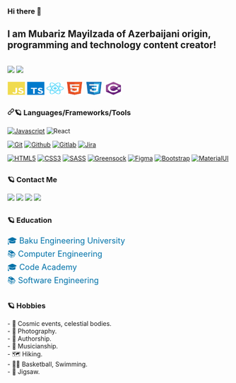  <h3>Hi there 👋</h3>
<h2>
  I am Mubariz Mayilzada of Azerbaijani origin, programming and technology content creator!</h2><br>
<div>
<img height="180em" src="https://github-readme-stats.vercel.app/api?username=mubarizmayilzada&show_icons=true&theme=tokyonight&include_all_commits=true&count_private=true"/>
<img height="180em" src="https://github-readme-stats.vercel.app/api/top-langs/?username=mubarizmayilzada&layout=compact&langs_count=16&theme=tokyonight"/>
</div> 

<div style="display:inline_block"><br>
  <img align="center" alt="Marz-Js" height="30" width="40" src="https://raw.githubusercontent.com/devicons/devicon/master/icons/javascript/javascript-plain.svg">
  
  <img align="center" alt="Marz-Js" height="30" width="40" src="https://raw.githubusercontent.com/devicons/devicon/master/icons/typescript/typescript-plain.svg">
  
  <img align="center" alt="Marz-Js" height="30" width="40" src="https://raw.githubusercontent.com/devicons/devicon/master/icons/react/react-original.svg">
  
  <img align="center" alt="Marz-Js" height="30" width="40" src="https://raw.githubusercontent.com/devicons/devicon/master/icons/html5/html5-original.svg">
 
  <img align="center" alt="Marz-Js" height="30" width="40" src="https://raw.githubusercontent.com/devicons/devicon/master/icons/css3/css3-original.svg">
   
  <img align="center" alt="Marz-Js" height="30" width="40" src="https://raw.githubusercontent.com/devicons/devicon/master/icons/csharp/csharp-original.svg">
</div>
<h2 dir="auto"></h2>
<h3 dir="auto"><a id="user-content-languagesframeworkstools" class="anchor" aria-hidden="true" href="#languagesframeworkstools"><svg class="octicon octicon-link" viewBox="0 0 16 16" version="1.1" width="16" height="16" aria-hidden="true"><path fill-rule="evenodd" d="M7.775 3.275a.75.75 0 001.06 1.06l1.25-1.25a2 2 0 112.83 2.83l-2.5 2.5a2 2 0 01-2.83 0 .75.75 0 00-1.06 1.06 3.5 3.5 0 004.95 0l2.5-2.5a3.5 3.5 0 00-4.95-4.95l-1.25 1.25zm-4.69 9.64a2 2 0 010-2.83l2.5-2.5a2 2 0 012.83 0 .75.75 0 001.06-1.06 3.5 3.5 0 00-4.95 0l-2.5 2.5a3.5 3.5 0 004.95 4.95l1.25-1.25a.75.75 0 00-1.06-1.06l-1.25 1.25a2 2 0 01-2.83 0z"></path></svg></a>🪐 Languages/Frameworks/Tools</h3>
        <p dir="auto"><a href="https://github.com/mubarizmayilzada"><img src="https://camo.githubusercontent.com/883939e1a343d0dd19e2a23497500ec81d0335544cba7b0fc9beb6ca8028a472/68747470733a2f2f696d672e736869656c64732e696f2f62616467652f2d4a6176617363726970742d626c61636b3f7374796c653d666f722d7468652d6261646765266c6f676f3d6a617661736372697074266c696e6b3d68747470733a2f2f6769746875622e636f6d2f6e617369726d6f766c616d6f76" alt="Javascript" data-canonical-src="https://img.shields.io/badge/-Javascript-black?style=for-the-badge&amp;logo=javascript&amp;link=https://github.com/mubarizmayilzada" style="max-width: 100%;"></a>
            <a href="https://github.com/mubarizmayilzada"></a><img src="https://camo.githubusercontent.com/fe447d021ce29be0851cf90c244ed680d4f232bd6bb41f52d443a90eb5a81d5d/68747470733a2f2f696d672e736869656c64732e696f2f62616467652f2d52656163742d626c61636b3f7374796c653d666f722d7468652d6261646765266c6f676f3d7265616374266c696e6b3d68747470733a2f2f6769746875622e636f6d2f6e617369726d6f766c616d6f76" alt="React" data-canonical-src="https://img.shields.io/badge/-React-black?style=for-the-badge&amp;logo=react&amp;link=https://github.com/mubarizmayilzada" style="max-width: 100%;"></a>
        <br></p>
        <a href="https://github.com/mubarizmayilzada"><img src="https://camo.githubusercontent.com/2630679ca1d9af81f09a3847cf651e75d3c964f45fcb4029b7910cd346d06aa5/68747470733a2f2f696d672e736869656c64732e696f2f62616467652f2d4769742d626c61636b3f7374796c653d666f722d7468652d6261646765266c6f676f3d676974266c696e6b3d68747470733a2f2f6769746875622e636f6d2f6e617369726d6f766c616d6f76" alt="Git" data-canonical-src="https://img.shields.io/badge/-Git-black?style=for-the-badge&amp;logo=git&amp;link=https://github.com/mubarizmayilzada" style="max-width: 100%;"></a>
        <a href="https://github.com/mubarizmayilzada"><img src="https://camo.githubusercontent.com/ce765f5594c69008600ffd98b57b094c48294e381aca24ce961d8f054c56b9ca/68747470733a2f2f696d672e736869656c64732e696f2f62616467652f2d4769746875622d626c61636b3f7374796c653d666f722d7468652d6261646765266c6f676f3d676974687562266c696e6b3d68747470733a2f2f6769746875622e636f6d2f6e617369726d6f766c616d6f76" alt="Github" data-canonical-src="https://img.shields.io/badge/-Github-black?style=for-the-badge&amp;logo=github&amp;link=https://github.com/mubarizmayilzada" style="max-width: 100%;"></a>
        <a href="https://github.com/mubarizmayilzada"><img src="https://camo.githubusercontent.com/819588dd05889c5cff106096ae4c817dbdaa0ca936aa396f49ecd3266a00cdb5/68747470733a2f2f696d672e736869656c64732e696f2f62616467652f2d4769746c61622d626c61636b3f7374796c653d666f722d7468652d6261646765266c6f676f3d6769746c6162266c696e6b3d68747470733a2f2f6769746875622e636f6d2f6e617369726d6f766c616d6f76" alt="Gitlab" data-canonical-src="https://img.shields.io/badge/-Gitlab-black?style=for-the-badge&amp;logo=gitlab&amp;link=https://github.com/mubarizmayilzada" style="max-width: 100%;"></a>
        <a href="https://github.com/mubarizmayilzada"><img src="https://camo.githubusercontent.com/df4ca8fd5c0849dc9edf21c532464ec216ff9185728ab28c7f3c580170d6ca6e/68747470733a2f2f696d672e736869656c64732e696f2f62616467652f2d4a6972612d626c61636b3f7374796c653d666f722d7468652d6261646765266c6f676f3d6a697261266c696e6b3d68747470733a2f2f6769746875622e636f6d2f6e617369726d6f766c616d6f76" alt="Jira" data-canonical-src="https://img.shields.io/badge/-Jira-black?style=for-the-badge&amp;logo=jira&amp;link=https://github.com/mubarizmayilzada" style="max-width: 100%;"></a>
        <br></p>
        <p dir="auto"><a href="https://github.com/mubarizmayilzada"><img src="https://camo.githubusercontent.com/21966523af1a8a9c203212b2941ca53376481c1af5d644738895159b962fe262/68747470733a2f2f696d672e736869656c64732e696f2f62616467652f2d48544d4c352d626c61636b3f7374796c653d666f722d7468652d6261646765266c6f676f3d68746d6c35266c6f676f436f6c6f723d7768697465266c696e6b3d68747470733a2f2f6769746875622e636f6d2f6e617369726d6f766c616d6f76" alt="HTML5" data-canonical-src="https://img.shields.io/badge/-HTML5-black?style=for-the-badge&amp;logo=html5&amp;logoColor=white&amp;link=https://github.com/mubarizmayilzada" style="max-width: 100%;"></a>
        <a href="https://github.com/mubarizmayilzada"><img src="https://camo.githubusercontent.com/096f445ae04a427cb7e54998bacc11b941c788bc809fbfa0ea4963a33d600d8e/68747470733a2f2f696d672e736869656c64732e696f2f62616467652f2d435353332d626c61636b3f7374796c653d666f722d7468652d6261646765266c6f676f3d76697375616c2d73747564696f2d636f6465266c696e6b3d68747470733a2f2f6769746875622e636f6d2f6e617369726d6f766c616d6f76" alt="CSS3" data-canonical-src="https://img.shields.io/badge/-CSS3-black?style=for-the-badge&amp;logo=visual-studio-code&amp;link=https://github.com/mubarizmayilzada" style="max-width: 100%;"></a>
        <a href="https://github.com/mubarizmayilzada"><img src="https://camo.githubusercontent.com/56efab96a6c587575b39e21ba747e025ca12ec32ac9310782f3b5bd582b38a93/68747470733a2f2f696d672e736869656c64732e696f2f62616467652f2d536173732d626c61636b3f7374796c653d666f722d7468652d6261646765266c6f676f3d73617373266c696e6b3d68747470733a2f2f6769746875622e636f6d2f6e617369726d6f766c616d6f76" alt="SASS" data-canonical-src="https://img.shields.io/badge/-Sass-black?style=for-the-badge&amp;logo=sass&amp;link=https://github.com/mubarizmayilzada" style="max-width: 100%;"></a>
        <a href="https://github.com/mubarizmayilzada"><img src="https://camo.githubusercontent.com/9d9b4a72694cad2b7f8294f45795f7ba3072ca6a11118497afc050b028d5a5f5/68747470733a2f2f696d672e736869656c64732e696f2f62616467652f2d477265656e736f636b2d626c61636b3f7374796c653d666f722d7468652d6261646765266c6f676f3d677265656e736f636b266c696e6b3d68747470733a2f2f6769746875622e636f6d2f6e617369726d6f766c616d6f76" alt="Greensock" data-canonical-src="https://img.shields.io/badge/-Greensock-black?style=for-the-badge&amp;logo=greensock&amp;link=https://github.com/mubarizmayilzada" style="max-width: 100%;"></a>
        <a href="https://github.com/mubarizmayilzada"><img src="https://camo.githubusercontent.com/0d1d9a93cfbe1c380c08b86ef9a222dd03c7e6e63769afd1069772162b1f1c7c/68747470733a2f2f696d672e736869656c64732e696f2f62616467652f2d4669676d612d626c61636b3f7374796c653d666f722d7468652d6261646765266c6f676f3d6669676d61266c696e6b3d68747470733a2f2f6769746875622e636f6d2f6e617369726d6f766c616d6f76" alt="Figma" data-canonical-src="https://img.shields.io/badge/-Figma-black?style=for-the-badge&amp;logo=figma&amp;link=https://github.com/mubarizmayilzada" style="max-width: 100%;"></a>
        <a href="https://github.com/mubarizmayilzada"><img src="https://camo.githubusercontent.com/9491ea93826b47741a2b90c3cb3ceebaee2bd6347c4c5530b9d245468eb63971/68747470733a2f2f696d672e736869656c64732e696f2f62616467652f2d426f6f7473747261702d626c61636b3f7374796c653d666f722d7468652d6261646765266c6f676f3d626f6f747374726170266c696e6b3d68747470733a2f2f6769746875622e636f6d2f6e617369726d6f766c616d6f76" alt="Bootstrap" data-canonical-src="https://img.shields.io/badge/-Bootstrap-black?style=for-the-badge&amp;logo=bootstrap&amp;link=https://github.com/mubarizmayilzada" style="max-width: 100%;"></a>
        <a href="https://github.com/mubarizmayilzada"><img src="https://camo.githubusercontent.com/3d6b1409bd057b8cc7a88be688305131ad11b0802a96dd57c51594c8a52dd256/68747470733a2f2f696d672e736869656c64732e696f2f62616467652f2d4d6174657269616c55692d626c61636b3f7374796c653d666f722d7468652d6261646765266c6f676f3d6d6174657269616c2d7569266c696e6b3d68747470733a2f2f6769746875622e636f6d2f6e617369726d6f766c616d6f76" alt="MaterialUI" data-canonical-src="https://img.shields.io/badge/-MaterialUi-black?style=for-the-badge&amp;logo=material-ui&amp;link=https://github.com/mubarizmayilzada" style="max-width: 100%;"></a>
        <br></p>
        <h2 dir="auto"></h2>
        <h3 dir="auto">
 🪐 Contact Me</h3>
        <div dir="auto"><a href="https://github.com/mubarizmayilzada"> 
    </a><a href="https://www.youtube.com/channel/UCYpGa77fgo9Yh6HFt6SD7qA" rel="nofollow"><img src="https://camo.githubusercontent.com/d79c5549652f9c7690992eb49571d216a70a480681561cbd93bfbfc77c491e54/68747470733a2f2f696d672e736869656c64732e696f2f62616467652f596f75547562652d4646303030303f7374796c653d666f722d7468652d6261646765266c6f676f3d796f7574756265266c6f676f436f6c6f723d7768697465" data-canonical-src="https://img.shields.io/badge/YouTube-FF0000?style=for-the-badge&amp;logo=youtube&amp;logoColor=white" style="max-width: 100%;"></a>
    <a href="https://www.instagram.com/mailzathe/" rel="nofollow"><img src="https://camo.githubusercontent.com/acaa286597b43c96dc02b69b90de15a65c52063e31835b763a061cc815f64bac/68747470733a2f2f696d672e736869656c64732e696f2f62616467652f2d496e7374616772616d2d2532334534343035463f7374796c653d666f722d7468652d6261646765266c6f676f3d696e7374616772616d266c6f676f436f6c6f723d7768697465" data-canonical-src="https://img.shields.io/badge/-Instagram-%23E4405F?style=for-the-badge&amp;logo=instagram&amp;logoColor=white" style="max-width: 100%;"></a>
    <a href="mailto:mailzathe11@gmail.com"><img src="https://camo.githubusercontent.com/927d6b3961fa048ff7303daf291cb5869dfa25018997cf8c1373c2f6a85b1458/68747470733a2f2f696d672e736869656c64732e696f2f62616467652f2d476d61696c2d2532333333333f7374796c653d666f722d7468652d6261646765266c6f676f3d676d61696c266c6f676f436f6c6f723d7768697465" data-canonical-src="https://img.shields.io/badge/-Gmail-%23333?style=for-the-badge&amp;logo=gmail&amp;logoColor=white" style="max-width: 100%;"></a>
    <a href="https://www.linkedin.com/in/mubariz-mayilzada/" rel="nofollow"><img src="https://camo.githubusercontent.com/c00f87aeebbec37f3ee0857cc4c20b21fefde8a96caf4744383ebfe44a47fe3f/68747470733a2f2f696d672e736869656c64732e696f2f62616467652f2d4c696e6b6564496e2d2532333030373742353f7374796c653d666f722d7468652d6261646765266c6f676f3d6c696e6b6564696e266c6f676f436f6c6f723d7768697465" data-canonical-src="https://img.shields.io/badge/-LinkedIn-%230077B5?style=for-the-badge&amp;logo=linkedin&amp;logoColor=white" style="max-width: 100%;"></a>
  </div>
  <h2 dir="auto"></h2>
          <h3 dir="auto">
 🪐 Education</h3>
        <ul dir="auto" style="list-style: none;padding: 0;color: #0072a9;font-size: 18px;font-weight: 400;">
          <li>🎓 Baku Engineering University </li>
           <li>📚 Computer Engineering </li>
          <li>🎓 Code Academy </li>
          <li>📚 Software Engineering </li>
        </ul>
          <h2 dir="auto"></h2>
          <h3 dir="auto">
 🪐 Hobbies</h3>
- 🔭 Cosmic events, celestial bodies.
<br>- 📸 Photography.
<br>- 📝 Authorship.
<br>- 🎤 Musicianship.
<br>- 🗺 Hiking.
<br>-  🚶‍♂️ Basketball, Swimming.
<br>- 🧩 Jigsaw.
